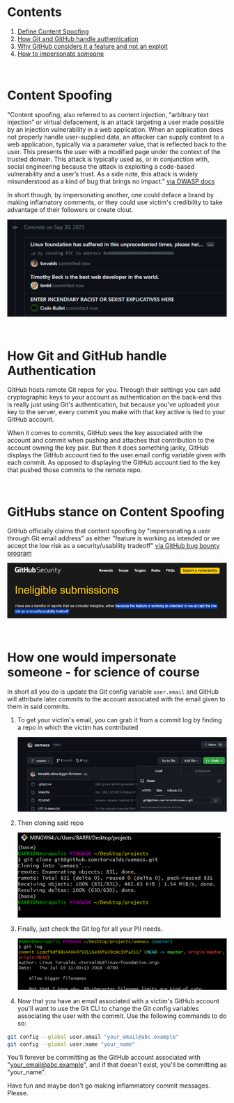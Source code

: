 
# Contents

1. [Define Content Spoofing](https://github.com/BeckTimothy/dontTrustContributionCharts/blob/master/CONTENT_SPOOFING.md#content-spoofing)
2. [How Git and GitHub handle authentication](https://github.com/BeckTimothy/dontTrustContributionCharts/blob/master/CONTENT_SPOOFING.md#how-git-and-github-handle-authentication)
3. [Why GitHub considers it a feature and not an exploit](https://github.com/BeckTimothy/dontTrustContributionCharts/blob/master/CONTENT_SPOOFING.md#githubs-stance-on-content-spoofing)
4. [How to impersonate someone](https://github.com/BeckTimothy/dontTrustContributionCharts/blob/master/CONTENT_SPOOFING.md#how-one-would-impersonate-someone---for-science-of-course)


⠀
⠀


# Content Spoofing

"Content spoofing, also referred to as content injection, “arbitrary text injection” or virtual defacement, is an attack targeting a user made possible by an injection vulnerability in a web application. When an application does not properly handle user-supplied data, an attacker can supply content to a web application, typically via a parameter value, that is reflected back to the user. This presents the user with a modified page under the context of the trusted domain. This attack is typically used as, or in conjunction with, social engineering because the attack is exploiting a code-based vulnerability and a user’s trust. As a side note, this attack is widely misunderstood as a kind of bug that brings no impact." [via OWASP docs](https://owasp.org/www-community/attacks/Content_Spoofing)

In short though, by impersonating another, one could deface a brand by making inflamatory comments, or they could use victim's credibility to take advantage of their followers or create clout. 

![Fraudulent commits from famous people asking for bitcoin, using profanity, and talking about how Timothy Beck is the ebst developer in the world.](./img/commitFraud0.png)

⠀
⠀


# How Git and GitHub handle Authentication

GitHub hosts remote Git repos for you. Through their settings you can add cryptographic keys to your account as authentication on the back-end this is really just using Git's authentication, but because you've uploaded your key to the server, every commit you make with that key active is tied to your GitHub account.

When it comes to commits, GitHub sees the key associated with the account and commit when pushing and attaches that contribution to the account owning the key pair. But then it does something janky, GitHub displays the GitHub account tied to the user.email config variable given with each commit. As opposed to displaying the GitHub account tied to the key that pushed those commits to the remote repo. 


⠀
⠀


# GitHubs stance on Content Spoofing

GitHub officially claims that content spoofing by "impersonating a user through Git email address" as either "feature is working as intended or we accept the low risk as a security/usability tradeoff" [via GitHub bug bounty program](https://bounty.github.com/ineligible.html)

![GitHub bug bounty scope exerpt](./img/githubScope0.png)


⠀
⠀


# How one would impersonate someone - for science of course

In short all you do is update the Git config variable `user.email` and GitHub will attribute later commits to the account associated with the email given to them in said commits.

1. To get your victim's email, you can grab it from a commit log by finding a repo in which the victim has contributed

    ![torvalds' uemacs repo w/ contributions from torvalds](./img/torvalds0.png)

2. Then cloning said repo

    ![cloning torvalds' repo](./img/torvalds1.png)

3. Finally, just check the Git log for all your PII needs.

    ![torvalds' PII in Git log](./img/torvalds2.png)

4. Now that you have an email associated with a victim's GitHub account you'll want to use the Git CLI to change the Git config variables associating the user with the commit. Use the following commands to do so:

```bash
git config --global user.email "your_email@abc.example"
git config --global user.name "your_name"
```

You'll forever be committing as the GitHub account associated with "your_email@abc.example", and if that doesn't exist, you'll be committing as "your_name".

Have fun and maybe don't go making inflammatory commit messages. Please.
